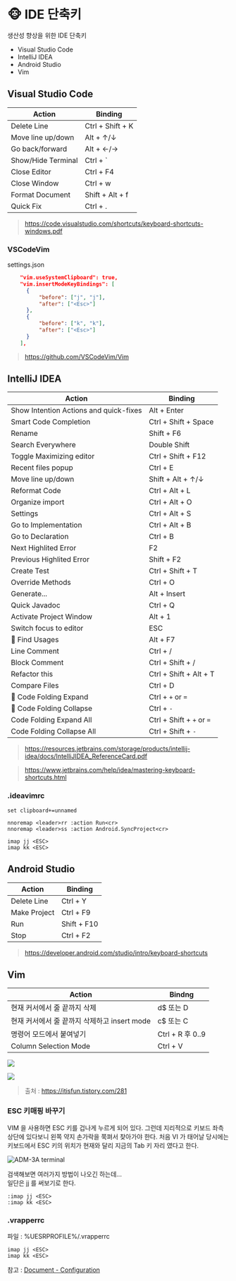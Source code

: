 # 🐵 IDE 단축키

생산성 향상을 위한 IDE 단축키

* Visual Studio Code
* IntelliJ IDEA
* Android Studio
* Vim

## Visual Studio Code

Action | Binding
--- | ---
Delete Line | Ctrl + Shift + K | 
Move line up/down | Alt + ↑/↓ | 
Go back/forward | Alt + ←/→ | 
Show/Hide Terminal | Ctrl + ` | 
Close Editor | Ctrl + F4 | 
Close Window | Ctrl + w | 
Format Document | Shift + Alt + f |
Quick Fix | Ctrl + .|

> https://code.visualstudio.com/shortcuts/keyboard-shortcuts-windows.pdf

### VSCodeVim

settings.json

```json
    "vim.useSystemClipboard": true,
    "vim.insertModeKeyBindings": [
      {
          "before": ["j", "j"],
          "after": ["<Esc>"]
      },
      {
          "before": ["k", "k"],
          "after": ["<Esc>"]
      }
    ],
```
> https://github.com/VSCodeVim/Vim

## IntelliJ IDEA

Action | Binding
--- | ---
Show Intention Actions and quick-fixes | Alt + Enter
Smart Code Completion | Ctrl + Shift + Space
Rename | Shift + F6
Search Everywhere | Double Shift
Toggle Maximizing editor | Ctrl + Shift + F12
Recent files popup | Ctrl + E
Move line up/down | Shift + Alt + ↑/↓  
Reformat Code | Ctrl + Alt + L
Organize import | Ctrl + Alt + O
Settings | Ctrl + Alt + S
Go to Implementation | Ctrl + Alt + B
Go to Declaration | Ctrl + B
Next Highlited Error | F2
Previous Highlited Error | Shift + F2
Create Test | Ctrl + Shift + T
Override Methods | Ctrl + O
Generate... | Alt + Insert
Quick Javadoc | Ctrl + Q
Activate Project Window | Alt + 1
Switch focus to editor | ESC
🥝 Find Usages | Alt + F7
Line Comment | Ctrl + /
Block Comment | Ctrl + Shift + /
Refactor this | Ctrl + Shift + Alt + T
Compare Files | Ctrl + D
🍄 Code Folding Expand | Ctrl + ```+``` or ```=```
🍄 Code Folding Collapse | Ctrl + ```-```
Code Folding Expand All | Ctrl + Shift + ```+``` or ```=```
Code Folding Collapse All | Ctrl + Shift + ```-```

> https://resources.jetbrains.com/storage/products/intellij-idea/docs/IntelliJIDEA_ReferenceCard.pdf

> https://www.jetbrains.com/help/idea/mastering-keyboard-shortcuts.html

### .ideavimrc

```
set clipboard+=unnamed

nnoremap <leader>rr :action Run<cr>
nnoremap <leader>ss :action Android.SyncProject<cr>

imap jj <ESC>
imap kk <ESC>

```
## Android Studio

Action | Binding | 
--- | ---
Delete Line | Ctrl + Y | 
Make Project | Ctrl + F9 | 
Run | Shift + F10 | 
Stop | Ctrl + F2 | 

> https://developer.android.com/studio/intro/keyboard-shortcuts

## Vim

Action | Bindng
--- | ---
현재 커서에서 줄 끝까지 삭제 | d$ 또는 D
현재 커서에서 줄 끝까지 삭제하고 insert mode | c$ 또는 C
명령어 모드에서 붙여넣기 | Ctrl + R 후 0..9
Column Selection Mode | Ctrl + V 

![](/assets/images/vim_shortcut.jpg)

![](/assets/images/vim_move_shortcut.jpg)

> 출처 : https://itisfun.tistory.com/281

### ESC 키매핑 바꾸기

VIM 을 사용하면 ESC 키를 겁나게 누르게 되어 있다.  그런데 지리적으로 키보드 좌측상단에 있다보니 왼쪽 약지 손가락을 쭉펴서 찾아가야 한다. 처음 VI 가 태어날 당시에는 키보드에서 ESC 키의 위치가 현재와 달리 지금의 Tab 키 자리 였다고 한다.

![ADM-3A terminal](https://upload.wikimedia.org/wikipedia/commons/thumb/a/a0/KB_Terminal_ADM3A.svg/1200px-KB_Terminal_ADM3A.svg.png)

검색해보면 여러가지 방법이 나오긴 하는데...  
일단은 jj 를 써보기로 한다.

```
:imap jj <ESC>
:imap kk <ESC>
```

### .vrapperrc

파일 : %UESRPROFILE%/.vrapperrc

```
imap jj <ESC>
imap kk <ESC>
```

참고 : [Document - Configuration](http://vrapper.sourceforge.net/documentation/?topic=configuration)

